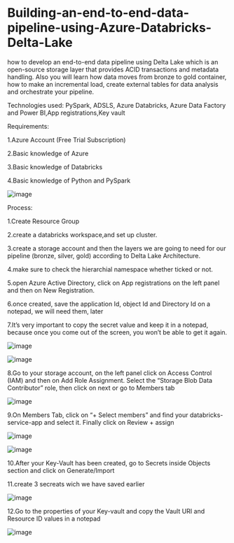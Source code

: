 # Building-an-end-to-end-data-pipeline-using-Azure-Databricks-Delta-Lake
how to develop an end-to-end data pipeline using Delta Lake which is an open-source storage layer that provides ACID transactions and metadata handling. Also you will learn how data moves from bronze to gold container, how to make an incremental load, create external tables for data analysis and orchestrate your pipeline. 

Technologies used: PySpark, ADSLS, Azure Databricks, Azure Data Factory and Power BI,App registrations,Key vault


Requirements:

1.Azure Account (Free Trial Subscription)

2.Basic knowledge of Azure

3.Basic knowledge of Databricks

4.Basic knowledge of Python and PySpark

![image](https://github.com/user-attachments/assets/5c838af6-fa44-4e77-9843-759bf513252e)


Process:

1.Create Resource Group

2.create a databricks workspace,and set up cluster.

3.create a storage account and then the layers we are going to need for our pipeline (bronze, silver, gold) according to Delta Lake Architecture.

4.make sure to check the hierarchial namespace whether ticked or not.

5.open Azure Active Directory, click on App registrations on the left panel and then on New Registration.

6.once created, save the application Id, object Id and Directory Id on a notepad, we will need them, later

7.It’s very important to copy the secret value and keep it in a notepad, because once you come out of the screen, you won’t be able to get it again.

![image](https://github.com/user-attachments/assets/076afdf5-b748-4fb1-8e9e-0768addb2c7d)

![image](https://github.com/user-attachments/assets/0fc51117-8641-441e-b60f-7ffc551efaec)

8.Go to your storage account, on the left panel click on Access Control (IAM) and then on Add Role Assignment.
Select the “Storage Blob Data Contributor” role, then click on next or go to Members tab

![image](https://github.com/user-attachments/assets/771f5603-e541-413e-b427-121fb359c036)

9.On Members Tab, click on “+ Select members” and find your databricks-service-app and select it. Finally click on Review + assign

![image](https://github.com/user-attachments/assets/6fd6f8ae-c08b-4a01-bba6-b79ef892938c)

![image](https://github.com/user-attachments/assets/41d616c9-95b5-4fd4-9fd5-59597fa97fa2)

10.After your Key-Vault has been created, go to Secrets inside Objects section and click on Generate/Import

11.create 3 secreats wich we have saved earlier

![image](https://github.com/user-attachments/assets/b78b3d7b-1fe8-4104-a7bd-ccd0959346d2)

12.Go to the properties of your Key-vault and copy the Vault URI and Resource ID values in a notepad

![image](https://github.com/user-attachments/assets/99177556-ffec-4858-b07f-713df1947526)


















































